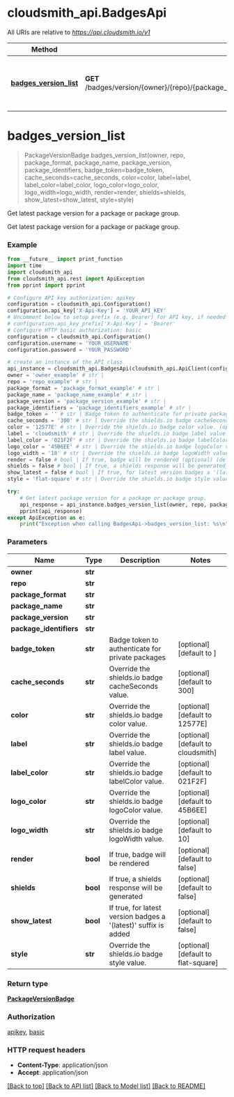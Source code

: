 # cloudsmith_api.BadgesApi

All URIs are relative to *https://api.cloudsmith.io/v1*

Method | HTTP request | Description
------------- | ------------- | -------------
[**badges_version_list**](BadgesApi.md#badges_version_list) | **GET** /badges/version/{owner}/{repo}/{package_format}/{package_name}/{package_version}/{package_identifiers}/ | Get latest package version for a package or package group.


# **badges_version_list**
> PackageVersionBadge badges_version_list(owner, repo, package_format, package_name, package_version, package_identifiers, badge_token=badge_token, cache_seconds=cache_seconds, color=color, label=label, label_color=label_color, logo_color=logo_color, logo_width=logo_width, render=render, shields=shields, show_latest=show_latest, style=style)

Get latest package version for a package or package group.

Get latest package version for a package or package group.

### Example
```python
from __future__ import print_function
import time
import cloudsmith_api
from cloudsmith_api.rest import ApiException
from pprint import pprint

# Configure API key authorization: apikey
configuration = cloudsmith_api.Configuration()
configuration.api_key['X-Api-Key'] = 'YOUR_API_KEY'
# Uncomment below to setup prefix (e.g. Bearer) for API key, if needed
# configuration.api_key_prefix['X-Api-Key'] = 'Bearer'
# Configure HTTP basic authorization: basic
configuration = cloudsmith_api.Configuration()
configuration.username = 'YOUR_USERNAME'
configuration.password = 'YOUR_PASSWORD'

# create an instance of the API class
api_instance = cloudsmith_api.BadgesApi(cloudsmith_api.ApiClient(configuration))
owner = 'owner_example' # str | 
repo = 'repo_example' # str | 
package_format = 'package_format_example' # str | 
package_name = 'package_name_example' # str | 
package_version = 'package_version_example' # str | 
package_identifiers = 'package_identifiers_example' # str | 
badge_token = '' # str | Badge token to authenticate for private packages (optional) (default to )
cache_seconds = '300' # str | Override the shields.io badge cacheSeconds value. (optional) (default to 300)
color = '12577E' # str | Override the shields.io badge color value. (optional) (default to 12577E)
label = 'cloudsmith' # str | Override the shields.io badge label value. (optional) (default to cloudsmith)
label_color = '021F2F' # str | Override the shields.io badge labelColor value. (optional) (default to 021F2F)
logo_color = '45B6EE' # str | Override the shields.io badge logoColor value. (optional) (default to 45B6EE)
logo_width = '10' # str | Override the shields.io badge logoWidth value. (optional) (default to 10)
render = false # bool | If true, badge will be rendered (optional) (default to false)
shields = false # bool | If true, a shields response will be generated (optional) (default to false)
show_latest = false # bool | If true, for latest version badges a '(latest)' suffix is added (optional) (default to false)
style = 'flat-square' # str | Override the shields.io badge style value. (optional) (default to flat-square)

try:
    # Get latest package version for a package or package group.
    api_response = api_instance.badges_version_list(owner, repo, package_format, package_name, package_version, package_identifiers, badge_token=badge_token, cache_seconds=cache_seconds, color=color, label=label, label_color=label_color, logo_color=logo_color, logo_width=logo_width, render=render, shields=shields, show_latest=show_latest, style=style)
    pprint(api_response)
except ApiException as e:
    print("Exception when calling BadgesApi->badges_version_list: %s\n" % e)
```

### Parameters

Name | Type | Description  | Notes
------------- | ------------- | ------------- | -------------
 **owner** | **str**|  | 
 **repo** | **str**|  | 
 **package_format** | **str**|  | 
 **package_name** | **str**|  | 
 **package_version** | **str**|  | 
 **package_identifiers** | **str**|  | 
 **badge_token** | **str**| Badge token to authenticate for private packages | [optional] [default to ]
 **cache_seconds** | **str**| Override the shields.io badge cacheSeconds value. | [optional] [default to 300]
 **color** | **str**| Override the shields.io badge color value. | [optional] [default to 12577E]
 **label** | **str**| Override the shields.io badge label value. | [optional] [default to cloudsmith]
 **label_color** | **str**| Override the shields.io badge labelColor value. | [optional] [default to 021F2F]
 **logo_color** | **str**| Override the shields.io badge logoColor value. | [optional] [default to 45B6EE]
 **logo_width** | **str**| Override the shields.io badge logoWidth value. | [optional] [default to 10]
 **render** | **bool**| If true, badge will be rendered | [optional] [default to false]
 **shields** | **bool**| If true, a shields response will be generated | [optional] [default to false]
 **show_latest** | **bool**| If true, for latest version badges a &#39;(latest)&#39; suffix is added | [optional] [default to false]
 **style** | **str**| Override the shields.io badge style value. | [optional] [default to flat-square]

### Return type

[**PackageVersionBadge**](PackageVersionBadge.md)

### Authorization

[apikey](../README.md#apikey), [basic](../README.md#basic)

### HTTP request headers

 - **Content-Type**: application/json
 - **Accept**: application/json

[[Back to top]](#) [[Back to API list]](../README.md#documentation-for-api-endpoints) [[Back to Model list]](../README.md#documentation-for-models) [[Back to README]](../README.md)

